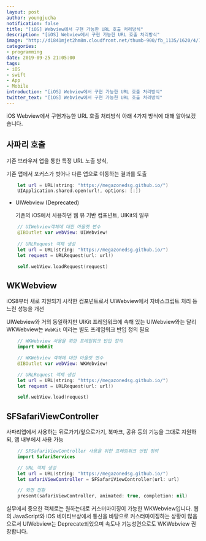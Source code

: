 ```yaml
---
layout: post
author: youngjucha
notification: false
title: "[iOS] Webview에서 구현 가능한 URL 호출 처리방식"
description: "[iOS] Webview에서 구현 가능한 URL 호출 처리방식"
image: "http://d1841mjet2hm8m.cloudfront.net/thumb-900/fb_1135/1620/4/7363c8f36313431d34743b122393a5ae.jpg"
categories:
- programming
date: 2019-09-25 21:05:00
tags:
- iOS
- swift
- App
- Mobile
introduction: "[iOS] Webview에서 구현 가능한 URL 호출 처리방식"
twitter_text: "[iOS] Webview에서 구현 가능한 URL 호출 처리방식"
---
```



iOS Webview에서 구현가능한 URL 호출 처리방식 아래 4가지 방식에 대해 알아보겠습니다.

## 사파리 호출

기존 브라우저 앱을 통한 특정 URL 노출 방식, 

기존 앱에서 포커스가 벗어나 다른 앱으로 이동하는 결과를 도출

```swift
    let url = URL(string: "https://megazonedsg.github.io/")
    UIApplication.shared.open(url!, options: [:])
```

-  UIWebview (Deprecated)

    기존의 iOS에서 사용하던 웹 뷰 기반 컴포넌트, UIKit의 일부

```swift
    // UIWebview객체에 대한 아울렛 변수
    @IBOutlet var webView: UIWebview!
    
    // URLRequest 객체 생성
    let url = URL(string: "https://megazonedsg.github.io/")
    let request = URLRequest(url: url!)

    self.webView.loadRequest(request)
```

## WKWebview

iOS8부터 새로 지원되기 시작한 컴포넌트로서 UIWebview에서 자바스크립트 처리 등 느린 성능을 개선

UIWebview와 거의 동일하지만 UIKit 프레임워크에 속해 있는 UIWebview와는 달리 WKWebview는 `WebKit` 이라는 별도 프레임워크 반입 정의 필요

```swift
    // WKWebview 사용을 위한 프레임워크 반입 정의
    import WebKit

    // WKWebview 객체에 대한 아울렛 변수
    @IBOutlet var webView: WKWebview!

    // URLRequest 객체 생성
    let url = URL(string: "https://megazonedsg.github.io/")
    let request = URLRequest(url: url!)

    self.webView.load(request)
```


## SFSafariViewController

사파리앱에서 사용하는 뒤로가기/앞으로가기, 북마크, 공유 등의 기능을 그대로 지원하되, 앱 내부에서 사용 가능

```swift
    // SFSafariViewController 사용을 위한 프레임워크 반입 정의
    import SafariServices

    // URL 객체 생성
    let url = URL(string: "https://megazonedsg.github.io/")
    let safariViewController = SFSafariViewController(url: url)

    // 화면 전환
    present(safariViewController, animated: true, completion: nil)

```

실무에서 중요한 객체로는 원하는대로 커스터마이징이 가능한 WKWebview입니다.
웹의 JavaScript와 iOS 네이티브상에서 통신을 바탕으로 커스터마이징하는 상황이 많음으로서
UIWebview는 Deprecate되었으며 속도나 기능성면으로도 WKWebview 권장합니다.
